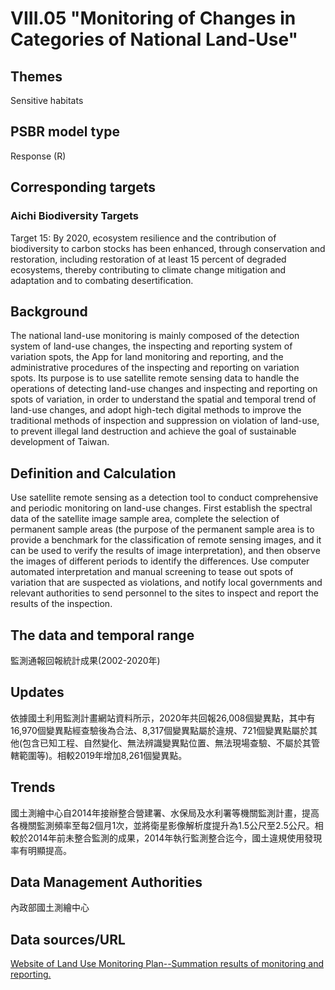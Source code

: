 # VIII.05 "Monitoring of Changes in Categories of National Land-Use"

<script type="text/javascript" src="http://cdn.mathjax.org/mathjax/latest/MathJax.js?config=TeX-AMS-MML_HTMLorMML"></script>

## Themes
Sensitive habitats
## PSBR model type
Response (R)
## Corresponding targets
### Aichi Biodiversity Targets
Target 15: By 2020, ecosystem resilience and the contribution of biodiversity to carbon stocks has been enhanced, through conservation and restoration, including restoration of at least 15 percent of degraded ecosystems, thereby contributing to climate change mitigation and adaptation and to combating desertification.
## Background
The national land-use monitoring is mainly composed of the detection system of land-use changes, the inspecting and reporting system of variation spots, the App for land monitoring and reporting, and the administrative procedures of the inspecting and reporting on variation spots. Its purpose is to use satellite remote sensing data to handle the operations of detecting land-use changes and inspecting and reporting on spots of variation, in order to understand the spatial and temporal trend of land-use changes, and adopt high-tech digital methods to improve the traditional methods of inspection and suppression on violation of land-use, to prevent illegal land destruction and achieve the goal of sustainable development of Taiwan.
## Definition and Calculation
Use satellite remote sensing as a detection tool to conduct comprehensive and periodic monitoring on land-use changes. First establish the spectral data of the satellite image sample area, complete the selection of permanent sample areas (the purpose of the permanent sample area is to provide a benchmark for the classification of remote sensing images, and it can be used to verify the results of image interpretation), and then observe the images of different periods to identify the differences. Use computer automated interpretation and manual screening to tease out spots of variation that are suspected as violations, and notify local governments and relevant authorities to send personnel to the sites to inspect and report the results of the inspection.
## The data and temporal range
監測通報回報統計成果(2002-2020年)
## Updates
依據國土利用監測計畫網站資料所示，2020年共回報26,008個變異點，其中有16,970個變異點經查驗後為合法、8,317個變異點屬於違規、721個變異點屬於其他(包含已知工程、自然變化、無法辨識變異點位置、無法現場查驗、不屬於其管轄範圍等)。相較2019年增加8,261個變異點。
## Trends
國土測繪中心自2014年接辦整合營建署、水保局及水利署等機關監測計畫，提高各機關監測頻率至每2個月1次，並將衛星影像解析度提升為1.5公尺至2.5公尺。相較於2014年前未整合監測的成果，2014年執行監測整合迄今，國土違規使用發現率有明顯提高。
## Data Management Authorities
內政部國土測繪中心
## Data sources/URL
[Website of Land Use Monitoring Plan--Summation results of monitoring and reporting.](http://www.landchg.org.tw/Module/RWD/Web/pub_result.aspx)